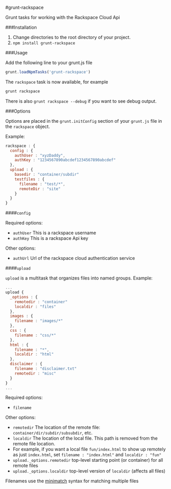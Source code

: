 #grunt-rackspace

Grunt tasks for working with the Rackspace Cloud Api

###Installation

1.  Change directories to the root directory of your project.
2.  ``npm install grunt-rackspace``

###Usage

Add the following line to your grunt.js file
```javascript
grunt.loadNpmTasks('grunt-rackspace')
```

The ``rackspace`` task is now available, for example

```bash
grunt rackspace
```

There is also ``grunt rackspace --debug``
if you want to see debug output.

###Options

Options are placed in the ``grunt.initConfig`` section of your ``grunt.js`` file in the ``rackspace`` object.

Example:

```javascript
rackspace : {
  config : {
    authUser : "xyzDaddy",
    authKey : "1234567890abcdef1234567890abcdef"
  },
  upload : {
    basedir : "container/subdir"
    testfiles : {
      filename : "test/*",
      remoteDir : "site"
    }
  }
}
```

####``config``

Required options:
* ``authUser``
This is a rackspace username
* ``authKey``
This is a rackspace Api key

Other options:
* ``authUrl``
Url of the rackspace cloud authentication service

####``upload``

``upload`` is a multitask that organizes files into named groups.  Example:

```javascript
...
upload {
  _options : {
    remotedir : "container"
    localdir : "files"
  },
  images : {
    filename : "images/*"
  },
  css : {
    filename : "css/*"
  },
  html : {
    filename : "*",
    localdir : "html"
  },
  disclaimer : {
    filename : "disclaimer.txt"
    remotedir : "misc"
  }
}
...
```

Required options:
* ``filename``

Other options:
* ``remotedir``
The location of the remote file: ``container/dir/subdir/subsubdir``, etc.
* ``localdir``
The location of the local file.  This path is removed from the remote file location.
 * For example, if you want a local file ``fun/index.html`` to show up remotely as just ``index.html``, set ``filename : "index.html"`` and ``localdir : "fun"``
* ``upload._options.remotedir``
top-level starting point (or container) for all remote files
* ``upload._options.localdir``
top-level version of ``localdir`` (affects all files)

Filenames use the [minimatch](https://github.com/isaacs/minimatch) syntax for matching multiple files